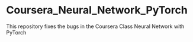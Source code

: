 # Coursera_Neural_Network_PyTorch
This repository fixes the bugs in the Coursera Class Neural Network with PyTorch

